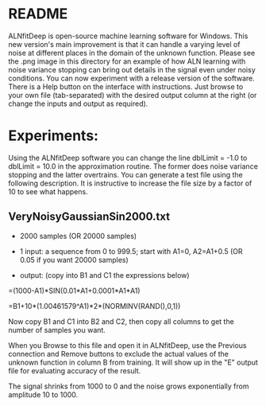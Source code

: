 # README

ALNfitDeep is open-source machine learning software for Windows. This new version's main improvement is that it can handle a varying level of noise at different places in the domain of the unknown function. Please see the .png image in this directory for an example of how ALN learning with noise variance stopping can bring out details in the signal even under noisy conditions.  You can now experiment with a release version of the software. There is a Help button on the interface with instructions. Just browse to your own file (tab-separated) with the desired output column at the right (or change the inputs and output as required).

# Experiments:
Using the ALNfitDeep software you can change the line dblLimit = -1.0 to dblLimit = 10.0 in the approximation routine. The former does noise variance stopping and the latter overtrains. You can generate a test file using the  following description. It is instructive to increase the file size by a factor of 10 to see what happens.

## VeryNoisyGaussianSin2000.txt

* 2000 samples (OR 20000 samples)

* 1 input: a sequence from 0 to 999.5; start with A1=0, A2=A1+0.5 (OR 0.05 if you want 20000 samples)

* output: (copy into B1 and C1 the expressions below)

=(1000-A1)\*SIN(0.01\*A1+0.0001\*A1\*A1)

=B1+10\*(1.00461579^A1)\*2\*(NORMINV(RAND(),0,1))

Now copy B1 and C1 into B2 and C2, then copy all columns to get the number of samples you want.

When you Browse to this file and open it in ALNfitDeep, use the Previous connection and Remove buttons to exclude the actual values of the unknown function in column B from training. It will show up in the "E" output file for evaluating accuracy of the result.

The signal shrinks from 1000 to 0 and the noise grows exponentially from amplitude 10 to 1000.


